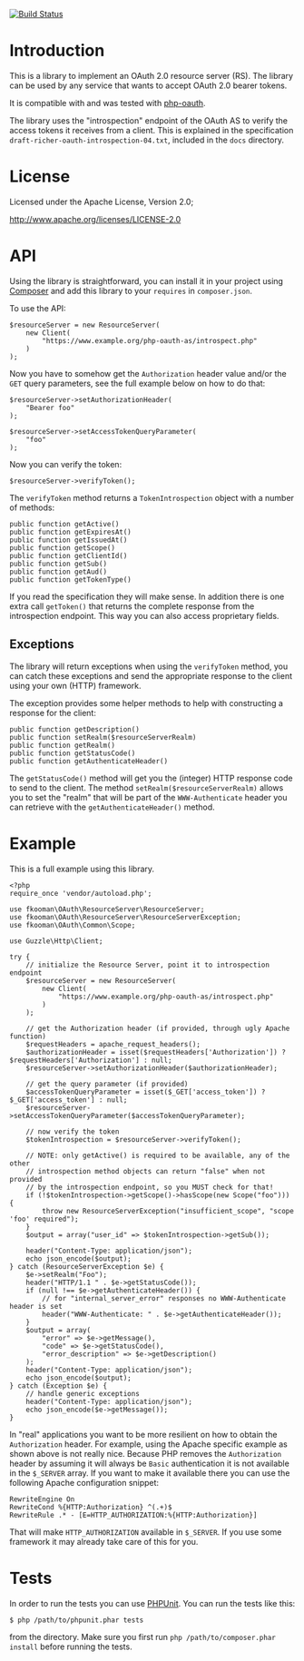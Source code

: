 [![Build Status](https://www.travis-ci.org/fkooman/php-oauth-lib-rs.png?branch=master)](https://www.travis-ci.org/fkooman/php-oauth-lib-rs)

# Introduction
This is a library to implement an OAuth 2.0 resource server (RS). The library
can be used by any service that wants to accept OAuth 2.0 bearer tokens.

It is compatible with and was tested with 
[php-oauth](https://github.com/fkooman/php-oauth).

The library uses the "introspection" endpoint of the OAuth AS to verify the 
access tokens it receives from a client. This is explained in the specification
`draft-richer-oauth-introspection-04.txt`, included in the `docs` directory.

# License
Licensed under the Apache License, Version 2.0;

   http://www.apache.org/licenses/LICENSE-2.0

# API
Using the library is straightforward, you can install it in your project using
[Composer](http://www.getcomposer.org) and add this library to your `requires`
in `composer.json`.

To use the API:

    $resourceServer = new ResourceServer(
        new Client(
            "https://www.example.org/php-oauth-as/introspect.php"
        )
    );

Now you have to somehow get the `Authorization` header value and/or the `GET` 
query parameters, see the full example below on how to do that:

    $resourceServer->setAuthorizationHeader(
        "Bearer foo"
    );

    $resourceServer->setAccessTokenQueryParameter(
        "foo"
    );

Now you can verify the token:

    $resourceServer->verifyToken();

The `verifyToken` method returns a `TokenIntrospection` object with a number
of methods:

    public function getActive()
    public function getExpiresAt()
    public function getIssuedAt()
    public function getScope()
    public function getClientId()
    public function getSub()
    public function getAud()
    public function getTokenType()

If you read the specification they will make sense. In addition there is one 
extra call `getToken()` that returns the complete response from the 
introspection endpoint. This way you can also access proprietary fields.

## Exceptions
The library will return exceptions when using the `verifyToken` method, you
can catch these exceptions and send the appropriate response to the client
using your own (HTTP) framework.

The exception provides some helper methods to help with constructing a response
for the client:

    public function getDescription()
    public function setRealm($resourceServerRealm)
    public function getRealm()
    public function getStatusCode()
    public function getAuthenticateHeader()

The `getStatusCode()` method will get you the (integer) HTTP response code
to send to the client. The method `setRealm($resourceServerRealm)` allows you 
to set the "realm" that will be part of the `WWW-Authenticate` header you can
retrieve with the `getAuthenticateHeader()` method.

# Example
This is a full example using this library.

    <?php
    require_once 'vendor/autoload.php';

    use fkooman\OAuth\ResourceServer\ResourceServer;
    use fkooman\OAuth\ResourceServer\ResourceServerException;
    use fkooman\OAuth\Common\Scope;

    use Guzzle\Http\Client;

    try {
        // initialize the Resource Server, point it to introspection endpoint
        $resourceServer = new ResourceServer(
            new Client(
                "https://www.example.org/php-oauth-as/introspect.php"
            )
        );

        // get the Authorization header (if provided, through ugly Apache function)
        $requestHeaders = apache_request_headers();
        $authorizationHeader = isset($requestHeaders['Authorization']) ? $requestHeaders['Authorization'] : null;
        $resourceServer->setAuthorizationHeader($authorizationHeader);

        // get the query parameter (if provided)
        $accessTokenQueryParameter = isset($_GET['access_token']) ? $_GET['access_token'] : null;
        $resourceServer->setAccessTokenQueryParameter($accessTokenQueryParameter);

        // now verify the token
        $tokenIntrospection = $resourceServer->verifyToken();

        // NOTE: only getActive() is required to be available, any of the other
        // introspection method objects can return "false" when not provided
        // by the introspection endpoint, so you MUST check for that!
        if (!$tokenIntrospection->getScope()->hasScope(new Scope("foo"))) {
            throw new ResourceServerException("insufficient_scope", "scope 'foo' required");
        }
        $output = array("user_id" => $tokenIntrospection->getSub());

        header("Content-Type: application/json");
        echo json_encode($output);
    } catch (ResourceServerException $e) {
        $e->setRealm("Foo");
        header("HTTP/1.1 " . $e->getStatusCode());
        if (null !== $e->getAuthenticateHeader()) {
            // for "internal_server_error" responses no WWW-Authenticate header is set
            header("WWW-Authenticate: " . $e->getAuthenticateHeader());
        }
        $output = array(
            "error" => $e->getMessage(),
            "code" => $e->getStatusCode(),
            "error_description" => $e->getDescription()
        );
        header("Content-Type: application/json");
        echo json_encode($output);
    } catch (Exception $e) {
        // handle generic exceptions
        header("Content-Type: application/json");
        echo json_encode($e->getMessage());
    }

In "real" applications you want to be more resilient on how to obtain the 
`Authorization` header. For example, using the Apache specific example as shown
above is not really nice. Because PHP removes the `Authorization` header by 
assuming it will always be `Basic` authentication it is not available in the 
`$_SERVER` array. If you want to make it available there you can use the 
following Apache configuration snippet:

    RewriteEngine On
    RewriteCond %{HTTP:Authorization} ^(.+)$
    RewriteRule .* - [E=HTTP_AUTHORIZATION:%{HTTP:Authorization}]

That will make `HTTP_AUTHORIZATION` available in `$_SERVER`. If you use some
framework it may already take care of this for you.

# Tests
In order to run the tests you can use [PHPUnit](http://phpunit.de). You can run 
the tests like this:

    $ php /path/to/phpunit.phar tests

from the directory. Make sure you first run 
`php /path/to/composer.phar install` before running the tests.
